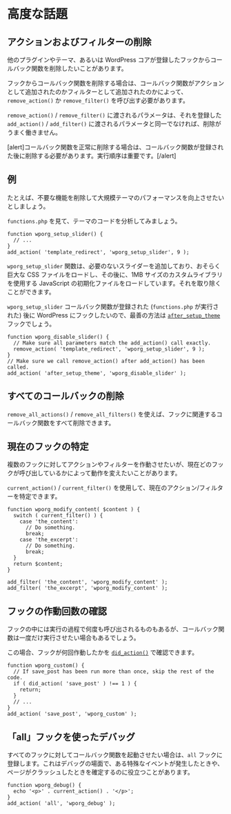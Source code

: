 <!--
# Advanced Topics
-->

# 高度な話題

<!--
## Removing Actions and Filters
-->

## アクションおよびフィルターの削除

<!--
Sometimes you want to remove a callback function from a hook that another plugin, theme or even WordPress Core has registered.
-->

他のプラグインやテーマ、あるいは WordPress コアが登録したフックからコールバック関数を削除したいことがあります。

<!--
To remove a callback function from a hook, you need to call `remove_action()` or `remove_filter()`, depending whether the callback function was added as an Action or a Filter.
-->

フックからコールバック関数を削除する場合は、コールバック関数がアクションとして追加されたのかフィルターとして追加されたのかによって、`remove_action()` か `remove_filter()` を呼び出す必要があります。

<!--
The parameters passed to `remove_action()` / `remove_filter()` must be identical to the parameters passed to `add_action()` / `add_filter()` that registered it, or the removal won't work.
-->

`remove_action()` / `remove_filter()` に渡されるパラメータは、それを登録した `add_action()` / `add_filter()` に渡されるパラメータと同一でなければ、削除がうまく働きません。

<!--
[alert]To successfully remove a callback function you must perform the removal after the callback function was registered. The order of execution is important.[/alert]
-->

[alert]コールバック関数を正常に削除する場合は、コールバック関数が登録された後に削除する必要があります。実行順序は重要です。[/alert]

<!--
## Example
-->

## 例

<!--
Let's say we want to improve the performance of a large theme by removing unnecessary functionality.
-->

たとえば、不要な機能を削除して大規模テーマのパフォーマンスを向上させたいとしましょう。

<!--
Let's analyze the theme's code by looking into `functions.php`.
-->

`functions.php` を見て、テーマのコードを分析してみましょう。

```
function wporg_setup_slider() {
  // ...
}
add_action( 'template_redirect', 'wporg_setup_slider', 9 );
```

<!--
The `wporg_setup_slider` function is adding a slider that we don't need, which probably loads a huge CSS file followed by a JavaScript initialization file which uses a custom written library the size of 1MB. We can can get rid of that.
-->

`wporg_setup_slider` 関数は、必要のないスライダーを追加しており、おそらく巨大な CSS ファイルをロードし、その後に、1MB サイズのカスタムライブラリを使用する JavaScript の初期化ファイルをロードしています。それを取り除くことができます。

<!--
Since we want to hook into WordPress after the `wporg_setup_slider` callback function was registered (`functions.php` executed) our best chance would be the [`after_setup_theme`](https://developer.wordpress.org/reference/hooks/after_setup_theme/) hook.
-->

`wporg_setup_slider` コールバック関数が登録された (`functions.php` が実行された) 後に WordPress にフックしたいので、最善の方法は [`after_setup_theme`](https://developer.wordpress.org/reference/hooks/after_setup_theme/) フックでしょう。

```
function wporg_disable_slider() {
  // Make sure all parameters match the add_action() call exactly.
  remove_action( 'template_redirect', 'wporg_setup_slider', 9 );
}
// Make sure we call remove_action() after add_action() has been called.
add_action( 'after_setup_theme', 'wporg_disable_slider' );
```

<!--
## Removing All Callbacks
-->

## すべてのコールバックの削除

<!--
You can also remove all of the callback functions associated with a hook by using `remove_all_actions()` / `remove_all_filters()`.
-->

`remove_all_actions()` / `remove_all_filters()` を使えば、フックに関連するコールバック関数をすべて削除できます。

<!--
## Determining the Current Hook
-->

## 現在のフックの特定

<!--
Sometimes you want to run an Action or a Filter on multiple hooks, but behave differently based on which one is currently calling it.
-->

複数のフックに対してアクションやフィルターを作動させたいが、現在どのフックが呼び出しているかによって動作を変えたいことがあります。

<!--
You can use the `current_action()` / `current_filter()` to determine the current Action / Filter.
-->

`current_action()` / `current_filter()` を使用して、現在のアクション/フィルターを特定できます。

```
function wporg_modify_content( $content ) {
  switch ( current_filter() ) {
    case 'the_content':
      // Do something.
      break;
    case 'the_excerpt':
      // Do something.
      break;
  }
  return $content;
}

add_filter( 'the_content', 'wporg_modify_content' );
add_filter( 'the_excerpt', 'wporg_modify_content' );
```

<!--
## Checking How Many Times a Hook Has Run
-->

## フックの作動回数の確認

<!--
Some hooks are called multiple times in the course of execution, but you may only want your callback function to run once.
-->

フックの中には実行の過程で何度も呼び出されるものもあるが、コールバック関数は一度だけ実行させたい場合もあるでしょう。

<!--
In this situation, you can check how many times the hook has run with the [`did_action()`](https://developer.wordpress.org/reference/functions/did_action/).
-->


この場合、フックが何回作動したかを [`did_action()`](https://developer.wordpress.org/reference/functions/did_action/) で確認できます。

```
function wporg_custom() {
  // If save_post has been run more than once, skip the rest of the code.
  if ( did_action( 'save_post' ) !== 1 ) {
    return;
  }
  // ...
}
add_action( 'save_post', 'wporg_custom' );
```

<!--
## Debugging with the "all" Hook
-->

## 「all」フックを使ったデバッグ

<!--
If you want a callback function to fire on every single hook, you can register it to the `all` hook. Sometimes this is useful in debugging situations to help determine when a particular event is happening or when a page is crashing.
-->

すべてのフックに対してコールバック関数を起動させたい場合は、`all` フックに登録します。これはデバッグの場面で、ある特殊なイベントが発生したときや、ページがクラッシュしたときを確定するのに役立つことがあります。

```
function wporg_debug() {
  echo '<p>' . current_action() . '</p>';
}
add_action( 'all', 'wporg_debug' );
```
